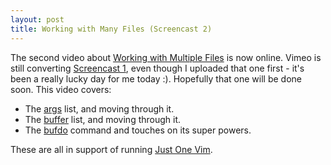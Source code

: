 ```yaml
---
layout: post
title: Working with Many Files (Screencast 2)
---
```

The second video about [Working with Multiple Files](http://vimeo.com/6307101) is now online. Vimeo is still converting [Screencast 1](http://vimeo.com/6306508), even though I uploaded that one first - it's been a really lucky day for me today :). Hopefully that one will be done soon. This video covers:

- The [args](http://vimdoc.sourceforge.net/htmldoc/editing.html#:args) list, and moving through it.
- The [buffer](http://vimdoc.sourceforge.net/htmldoc/windows.html#:buffers) list, and moving through it.
- The [bufdo](http://vimdoc.sourceforge.net/htmldoc/windows.html#:bufdo) command and touches on its super powers.

These are all in support of running [Just One Vim](http://vimeo.com/4446112).
